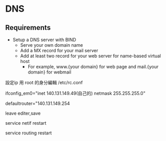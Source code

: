 # DNS
## Requirements
- Setup a DNS server with BIND
  - Serve your own domain name
  - Add a MX record for your mail server
  - Add at least two record for your web server for name-based virtual host
    - For example, www.{your domain} for web page and mail.{your domain} for webmail



設定ip 
用 root 的身分編輯 /etc/rc.conf 

ifconfig_em0="inet 140.131.149.49(自己的)  netmask 255.255.255.0"

defaultrouter="140.131.149.254

leave editer,save



service netif restart

service routing restart

